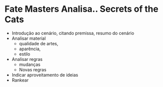 # Fate Masters Analisa.. Secrets of the Cats

- Introdução ao cenário, citando premissa, resumo do cenário
- Analisar material 
	- qualidade de artes, 
	- aparência, 
	- estilo
- Analisar regras 
	- mudanças
	- Novas regras
- Indicar aproveitamento de ideias
- Rankear

